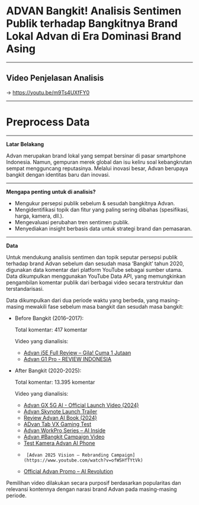 # **ADVAN Bangkit! Analisis Sentimen Publik terhadap Bangkitnya Brand Lokal Advan di Era Dominasi Brand Asing**

---

## Video Penjelasan Analisis

-> https://youtu.be/m9Ts4UXfFY0

---

# **Preprocess Data**

---

**Latar Belakang**

Advan merupakan brand lokal yang sempat bersinar di pasar smartphone Indonesia. Namun, gempuran merek global dan isu keliru soal kebangkrutan sempat mengguncang reputasinya. Melalui inovasi besar, Advan berupaya bangkit dengan identitas baru dan inovasi.

---

**Mengapa penting untuk di analisis?**

- Mengukur persepsi publik sebelum & sesudah bangkitnya Advan.
- Mengidentifikasi topik dan fitur yang paling sering dibahas (spesifikasi, harga, kamera, dll.).
- Mengevaluasi perubahan tren sentimen publik.
- Menyediakan insight berbasis data untuk strategi brand dan pemasaran.

---

**Data**

  Untuk mendukung analisis sentimen dan topik seputar persepsi publik terhadap brand Advan sebelum dan sesudah masa ‘Bangkit’ tahun 2020, digunakan data komentar dari platform YouTube sebagai sumber utama. Data dikumpulkan menggunakan YouTube Data API, yang memungkinkan pengambilan komentar publik dari berbagai video secara terstruktur dan terstandarisasi.



  Data dikumpulkan dari dua periode waktu yang berbeda, yang masing-masing mewakili fase sebelum masa bangkit dan sesudah masa bangkit:
  *   Before Bangkit (2016–2017):
      
      Total komentar: 417 komentar
      
      Video yang dianalisis:
        *   [Advan i5E Full Review – Gila! Cuma 1 Jutaan](https://www.youtube.com/watch?v=zp9s8ZvyqPQ)
        *   [Advan G1 Pro - REVIEW INDONESIA](https://www.youtube.com/watch?v=sLMD8lIzayo)

  *   After Bangkit (2020-2025):
           
        Total komentar: 13.395 komentar
        
        Video yang dianalisis:
        *   [Advan GX 5G AI - Official Launch Video (2024)](https://www.youtube.com/watch?v=B8z0SHWkgMU)
        *   [Advan Skynote Launch Trailer](https://www.youtube.com/watch?v=Z27dlq3H3hM)
        *   [Review Advan AI Book (2024)](https://www.youtube.com/watch?v=QY0rhBg5jzk)
        *   [ADvan Tab VX Gaming Test](https://www.youtube.com/watch?v=j_kSv6J0D4k)
        *   [Advan WorkPro Series – AI Inside](https://www.youtube.com/watch?v=npDzS9mZlXI)
        *   [Advan #Bangkit Campaign Video](https://www.youtube.com/watch?v=BxdZm7PUIaw)
        *   [Test Kamera Advan AI Phone](https://www.youtube.com/watch?v=bTljfq7VTQs)
        *      [Advan 2025 Vision – Rebranding Campaign](https://www.youtube.com/watch?v=ofWSHfTYtVk)
        *   [Official Advan Promo – AI Revolution](https://www.youtube.com/watch?v=5E4qGaWX0LU)


  Pemilihan video dilakukan secara purposif berdasarkan popularitas dan relevansi kontennya dengan narasi brand Advan pada masing-masing periode.
